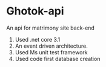 # Ghotok-api

An api for matrimony site back-end

1. Used .net core 3.1
2. An event driven architecture.
3. Used Ms unit test framework
4. Used code first database creation 